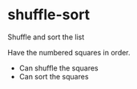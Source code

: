 # shuffle-sort
Shuffle and sort the list

Have the numbered squares in order.
- Can shuffle the squares
- Can sort the squares
